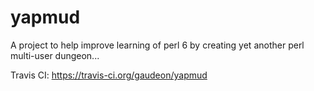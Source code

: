 # yapmud
A project to help improve learning of perl 6 by creating yet another perl multi-user dungeon...

Travis CI: https://travis-ci.org/gaudeon/yapmud
